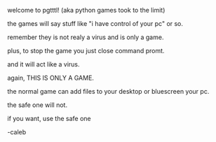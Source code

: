 
welcome to pgtttl! (aka python games took to the limit)

the games will say stuff like "i have control of your pc" or so.

remember they is not realy a virus and is only a game.

plus, to stop the game you just close command promt.

and it will act like a virus.

again, THIS IS ONLY A GAME.

the normal game can add files to your desktop or bluescreen your pc.

the safe one will not.

if you want, use the safe one

-caleb




